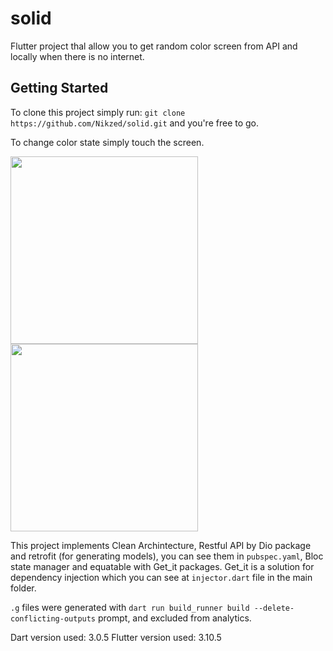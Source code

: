 # solid

Flutter project thal allow you to get random color screen from API and locally when there is no internet.

## Getting Started

To clone this project simply run: `git clone https://github.com/Nikzed/solid.git` and you're free to go.

To change color state simply touch the screen.

<img src="https://github.com/Nikzed/solid/assets/38156331/63a8129d-4955-4134-a2fe-2afedaf229f1" width="300">
<img src="https://github.com/Nikzed/solid/assets/38156331/8d0c8c88-324e-4751-9327-3ce025b4b66c" width="300">

This project implements Clean Archintecture, Restful API by Dio package and retrofit (for generating models), you can see them in `pubspec.yaml`,
Bloc state manager and equatable with Get_it packages. Get_it is a solution for dependency injection which you can see at `injector.dart` file in the main folder.

`.g` files were generated with `dart run build_runner build --delete-conflicting-outputs` prompt, and excluded from analytics.

Dart version used: 3.0.5
Flutter version used: 3.10.5
